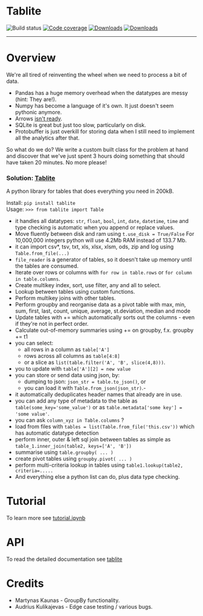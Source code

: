 # Tablite 

![Build status](https://github.com/root-11/tablite/actions/workflows/python-package.yml/badge.svg)
[![Code coverage](https://codecov.io/gh/root-11/tablite/branch/master/graph/badge.svg)](https://codecov.io/gh/root-11/tablite)
[![Downloads](https://pepy.tech/badge/tablite)](https://pepy.tech/project/tablite)
[![Downloads](https://pepy.tech/badge/tablite/month)](https://pepy.tech/project/tablite/month)

--------------

# Overview


We're all tired of reinventing the wheel when we need to process a bit of data.

- Pandas has a huge memory overhead when the datatypes are messy (hint: They are!).
- Numpy has become a language of it's own. It just doesn't seem pythonic anymore.
- Arrows [isn't ready](https://arrow.apache.org/docs/python/dataset.html).
- SQLite is great but just too slow, particularly on disk.
- Protobuffer is just overkill for storing data when I still need to implement all the analytics after that.

So what do we do? We write a custom built class for the problem at hand and
discover that we've just spent 3 hours doing something that should have taken
20 minutes. No more please!

### Solution: [Tablite](https://pypi.org/project/tablite/)
A python library for tables that does everything you need in 200kB.

Install: `pip install tablite`  
Usage:  `>>> from tablite import Table`  

- it handles all datatypes: `str`, `float`, `bool`, `int`, `date`, `datetime`, `time` and type checking is automatic when you append or replace values. 
- Move fluently between disk and ram using `t.use_disk = True/False` For 10,000,000 integers python will use 4.2Mb RAM instead of 133.7 Mb.
- it can import csv*, tsv, txt, xls, xlsx, xlsm, ods, zip and log using `Table.from_file(...)`
- `file_reader` is a generator of tables, so it doesn't take up memory until the tables are consumed.
- Iterate over rows or columns with `for row in table.rows` or `for column in table.columns`.
- Create multikey index, sort, use filter, any and all to select.
- Lookup between tables using custom functions.
- Perform multikey joins with other tables.
- Perform groupby and reorganise data as a pivot table with max, min, sum, first, last, count, unique, average, st.deviation, median and mode
- Update tables with += which automatically sorts out the columns - even if they're not in perfect order.
- Calculate out-of-memory summaries using += on groupby, f.x. groupby += t1
- you can select: 
  - all rows in a column as `table['A']` 
  - rows across all columns as `table[4:8]`
  - or a slice as `list(table.filter('A', 'B', slice(4,8)))`.
- you to update with `table['A'][2] = new value`
- you can store or send data using json, by: 
  - dumping to json: `json_str = table.to_json()`, or 
  - you can load it with `Table.from_json(json_str)`.- 
- it automatically deduplicates header names that already are in use.
- you can add any type of metadata to the table as `table(some_key='some_value')` or as `table.metadata['some key'] = 'some value'`.
- you can ask `column_xyz in Table.columns` ?
- load from files with `tables = list(Table.from_file('this.csv'))` which has automatic datatype detection
- perform inner, outer & left sql join between tables as simple as `table_1.inner_join(table2, keys=['A', 'B'])` 
- summarise using `table.groupby( ... )` 
- create pivot tables using `groupby.pivot( ... )`
- perform multi-criteria lookup in tables using `table1.lookup(table2, criteria=.....`
- And everything else a python list can do, plus data type checking.

# Tutorial

To learn more see [tutorial.ipynb](https://github.com/root-11/tablite/blob/master/tutorial.ipynb)

# API 

To read the detailed documentation see [tablite](https://root-11.github.io/tablite/index.html)

# Credits

- Martynas Kaunas - GroupBy functionality.
- Audrius Kulikajevas - Edge case testing / various bugs.
